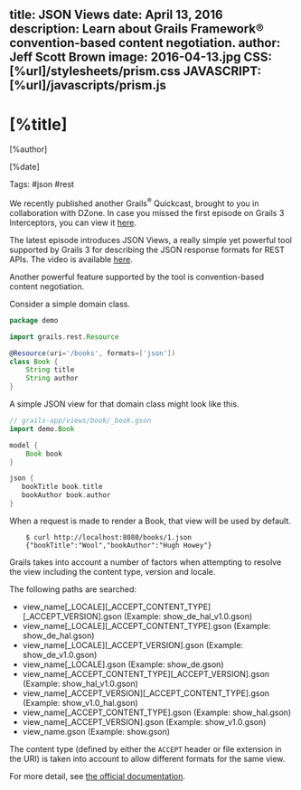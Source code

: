 title: JSON Views
date: April 13, 2016  
description: Learn about Grails Framework® convention-based content negotiation.
author: Jeff Scott Brown
image: 2016-04-13.jpg
CSS: [%url]/stylesheets/prism.css
JAVASCRIPT: [%url]/javascripts/prism.js
---

# [%title]

[%author]

[%date] 

Tags: #json #rest

We recently published another Grails<sup>&reg;</sup> Quickcast, brought to you in collaboration with DZone. In case you missed the first episode on Grails 3 Interceptors, you can view it [here](https://objectcomputing.com/products/grails/resources/quickcasts/grails-interceptors).

The latest episode introduces JSON Views, a really simple yet powerful tool supported by Grails 3 for describing the JSON response formats for REST APIs. The video is available [here](https://objectcomputing.com/products/grails/resources/quickcasts/json-views).

Another powerful feature supported by the tool is convention-based content negotiation. 

Consider a simple domain class.

```groovy
package demo

import grails.rest.Resource

@Resource(uri='/books', formats=['json'])
class Book {
    String title
    String author
}
```

A simple JSON view for that domain class might look like this.

```groovy
// grails-app/views/book/_book.gson
import demo.Book

model {
	Book book
}

json {
   bookTitle book.title
   bookAuthor book.author
}
```

When a request is made to render a Book, that view will be used by default.

```
    $ curl http://localhost:8080/books/1.json
    {"bookTitle":"Wool","bookAuthor":"Hugh Howey"}
```

Grails takes into account a number of factors when attempting to resolve the view including the content type, version and locale.

The following paths are searched:

*   view_name[_LOCALE][_ACCEPT_CONTENT_TYPE][_ACCEPT_VERSION].gson (Example: show_de_hal_v1.0.gson)
*   view_name[_LOCALE][_ACCEPT_CONTENT_TYPE].gson (Example: show_de_hal.gson)
*   view_name[_LOCALE][_ACCEPT_VERSION].gson (Example: show_de_v1.0.gson)
*   view_name[_LOCALE].gson (Example: show_de.gson)
*   view_name[_ACCEPT_CONTENT_TYPE][_ACCEPT_VERSION].gson (Example: show_hal_v1.0.gson)
*   view_name[_ACCEPT_VERSION][_ACCEPT_CONTENT_TYPE].gson (Example: show_v1.0_hal.gson)
*   view_name[_ACCEPT_CONTENT_TYPE].gson (Example: show_hal.gson)
*   view_name[_ACCEPT_VERSION].gson (Example: show_v1.0.gson)
*   view_name.gson (Example: show.gson)

The content type (defined by either the `ACCEPT` header or file extension in the URI) is taken into account to allow different formats for the same view.

For more detail, see [the official documentation](https://grails.github.io/grails-views/latest/).
